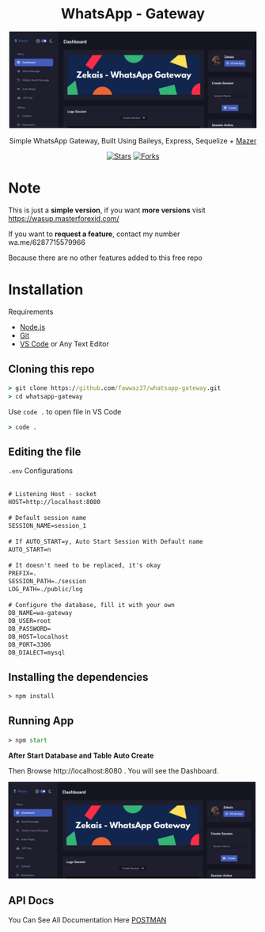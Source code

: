 <div align="center">

# **WhatsApp - Gateway**

<img src="./public/image/readme/dashboard.png" width="500" alt="Img Dashboard" >

Simple WhatsApp Gateway, Built Using Baileys, Express, Sequelize + [Mazer](https://github.com/zuramai/mazer)

</div>

<p align="center">
<a href="https://github.com/fawwaz37/whatsapp-gateway/stargazers" target="_blank"><img src="https://img.shields.io/github/stars/fawwaz37/whatsapp-gateway" alt="Stars" /></a>
<a href="https://github.com/fawwaz37/whatsapp-gateway/network/members" target="_blank"><img src="https://img.shields.io/github/forks/fawwaz37/whatsapp-gateway" alt="Forks" /></a>
</p>

# Note

This is just a **simple version**, if you want **more versions** visit https://wasup.masterforexid.com/

If you want to **request a feature**, contact my number wa.me/6287715579966

Because there are no other features added to this free repo

# Installation

Requirements

-   [Node.js](https://nodejs.org/en/)
-   [Git](https://git-scm.com/downloads)
-   [VS Code](https://code.visualstudio.com/download) or Any Text Editor

## Cloning this repo

```cmd
> git clone https://github.com/fawwaz37/whatsapp-gateway.git
> cd whatsapp-gateway
```

Use `code .` to open file in VS Code

```cmd
> code .
```

## Editing the file

`.env` Configurations

```env

# Listening Host - socket
HOST=http://localhost:8080

# Default session name
SESSION_NAME=session_1

# If AUTO_START=y, Auto Start Session With Default name
AUTO_START=n

# It doesn't need to be replaced, it's okay
PREFIX=.
SESSION_PATH=./session
LOG_PATH=./public/log

# Configure the database, fill it with your own
DB_NAME=wa-gateway
DB_USER=root
DB_PASSWORD=
DB_HOST=localhost
DB_PORT=3306
DB_DIALECT=mysql

```

## Installing the dependencies

```cmd
> npm install
```

## Running App

```cmd
> npm start
```

**After Start Database and Table Auto Create**

Then Browse http://localhost:8080 . You will see the Dashboard.

<img src="./public/image/readme/dashboard.png" width="500" alt="Img Dashboard" >

## API Docs

You Can See All Documentation Here <a target="_blank" href="https://documenter.getpostman.com/view/16528402/VVXC3EjU">POSTMAN</a>
